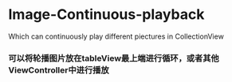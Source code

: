 # Image-Continuous-playback
Which can continuously play different piectures in  CollectionView

### 可以将轮播图片放在tableView最上端进行循环，或者其他ViewController中进行播放
